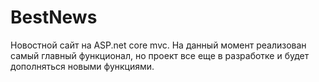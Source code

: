 # BestNews
Новостной сайт на ASP.net core mvc.
На данный момент реализован самый главный функционал, но проект все еще в разработке и будет дополняться новыми функциями.
